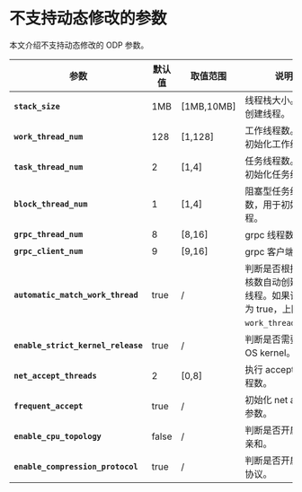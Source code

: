 # 不支持动态修改的参数

本文介绍不支持动态修改的 ODP 参数。

|              **参数**               | **默认值** |   **取值范围**   |                        **说明**                        |
|-----------------------------------|---------|--------------|------------------------------------------------------|
| **`stack_size`**                  | 1MB     | \[1MB,10MB\] | 线程栈大小。用于创建线程。                                        |
| **`work_thread_num`**             | 128       | \[1,128\]    | 工作线程数。用于初始化工作线程。                                     |
| **`task_thread_num`**             | 2       | \[1,4\]      | 任务线程数。用于初始化任务线程。                                       |
| **`block_thread_num`**              | 1       | \[1,4\]      | 阻塞型任务线程数，用于初始化线程。                                    |
| **`grpc_thread_num`**               | 8       | \[8,16\]     | grpc 线程数。                                            |
| **`grpc_client_num`**               | 9       | \[9,16\]     | grpc 客户端数。                                           |
| **`automatic_match_work_thread`**   | true    | /            | 判断是否根据 CPU 核数自动创建工作线程。如果该选项为 true，上限为 `work_thread_num`。 |
| **`enable_strict_kernel_release`**  | true    | /            | 判断是否需要校验 OS kernel。                                    |
| **`net_accept_threads`**          | 2       | \[0,8\]      | 执行 accept 的线程数。                                      |
| **`frequent_accept`**             | true    | /            | 初始化 net accept 参数。                                   |
| **`enable_cpu_topology`**               | false   | /            | 判断是否开启 CPU 亲和。                                         |
| **`enable_compression_protocol`**      | true    | /            | 判断是否开启压缩协议。                                            |
